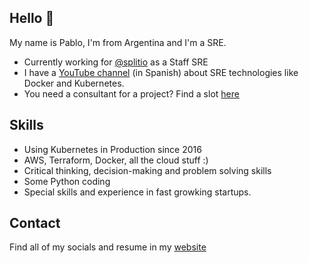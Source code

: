 ## Hello 👋

My name is Pablo, I'm from Argentina and I'm a SRE.

* Currently working for [@splitio](https://github.com/splitio) as a Staff SRE
* I have a [YouTube channel](https://youtube.com/peladonerd) (in Spanish) about SRE technologies like Docker and Kubernetes.
* You need a consultant for a project? Find a slot [here](https://peladonerd.as.me)

## Skills

* Using Kubernetes in Production since 2016
* AWS, Terraform, Docker, all the cloud stuff :) 
* Critical thinking, decision-making and problem solving skills
* Some Python coding
* Special skills and experience in fast growking startups.

## Contact

Find all of my socials and resume in my [website](https://fredrikson.com.ar)
